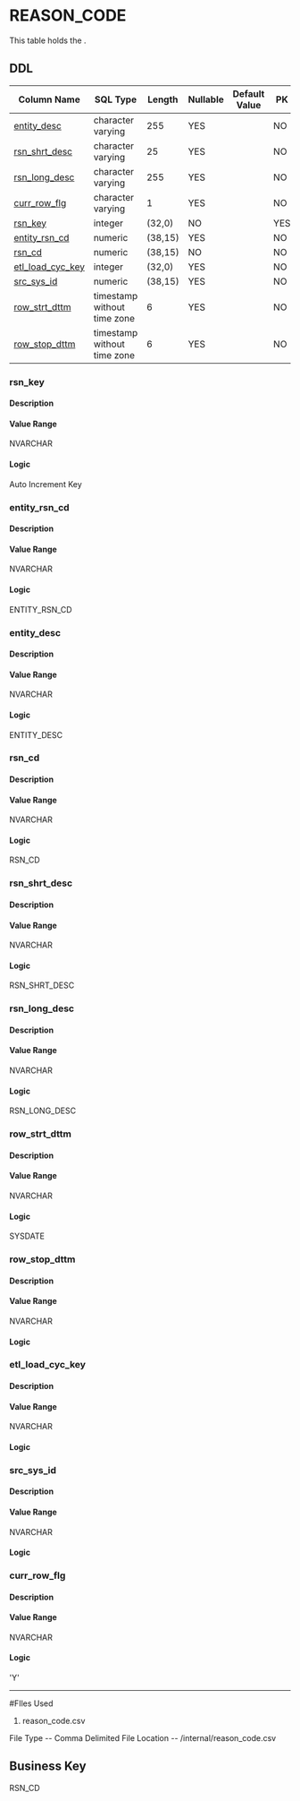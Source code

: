 # REASON_CODE

This table holds the .
## DDL

|Column Name |SQL Type |Length |Nullable |Default Value |PK |
|---        |---     |---   |---   |--- |--- |
|[entity_desc](#entity_desc)|character varying|255|YES||NO
|[rsn_shrt_desc](#rsn_shrt_desc)|character varying|25|YES||NO
|[rsn_long_desc](#rsn_long_desc)|character varying|255|YES||NO
|[curr_row_flg](#curr_row_flg)|character varying|1|YES||NO
|[rsn_key](#rsn_key)|integer|(32,0)|NO||YES
|[entity_rsn_cd](#entity_rsn_cd)|numeric|(38,15)|YES||NO
|[rsn_cd](#rsn_cd)|numeric|(38,15)|NO||NO
|[etl_load_cyc_key](#etl_load_cyc_key)|integer|(32,0)|YES||NO
|[src_sys_id](#src_sys_id)|numeric|(38,15)|YES||NO
|[row_strt_dttm](#row_strt_dttm)|timestamp without time zone|6|YES||NO
|[row_stop_dttm](#row_stop_dttm)|timestamp without time zone|6|YES||NO
### rsn_key
#### Description



#### Value Range

NVARCHAR

#### Logic

Auto Increment Key

### entity_rsn_cd
#### Description



#### Value Range

NVARCHAR

#### Logic

ENTITY_RSN_CD




### entity_desc
#### Description



#### Value Range

NVARCHAR

#### Logic

ENTITY_DESC




### rsn_cd
#### Description



#### Value Range

NVARCHAR

#### Logic

RSN_CD


### rsn_shrt_desc
#### Description



#### Value Range

NVARCHAR

#### Logic

RSN_SHRT_DESC


### rsn_long_desc
#### Description



#### Value Range

NVARCHAR

#### Logic

RSN_LONG_DESC

### row_strt_dttm
#### Description



#### Value Range

NVARCHAR

#### Logic

SYSDATE



### row_stop_dttm
#### Description



#### Value Range

NVARCHAR

#### Logic





### etl_load_cyc_key
#### Description



#### Value Range

NVARCHAR

#### Logic





### src_sys_id
#### Description



#### Value Range

NVARCHAR

#### Logic





### curr_row_flg
#### Description



#### Value Range

NVARCHAR

#### Logic

'Y'


--------------------------------------------------------

#FIles Used
1. reason_code.csv


File Type -- Comma Delimited
File Location -- /internal/reason_code.csv


## Business Key

RSN_CD
